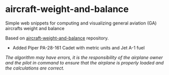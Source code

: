 # aircraft-weight-and-balance
Simple web snippets for computing and visualizing general aviation (GA) aircrafts weight and balance

Based on [aircraft-weight-and-balance](https://github.com/cass-support/aircraft-weight-and-balance) repository.

- Added Piper PA-28-161 Cadet with metric units and Jet A-1 fuel


_The algorithm may have errors, it is the responsibility of the airplane owner and the pilot in command to ensure that the airplane is properly loaded and the calculations are correct._

